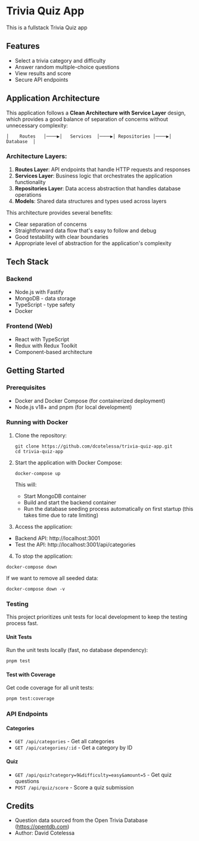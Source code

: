 # Trivia Quiz App

This is a fullstack Trivia Quiz app
## Features

- Select a trivia category and difficulty
- Answer random multiple-choice questions
- View results and score
- Secure API endpoints

## Application Architecture

This application follows a **Clean Architecture with Service Layer** design, which provides a good balance of separation of concerns without unnecessary complexity:

```
│    Routes   │────▶│   Services  │────▶│ Repositories │────▶│   Database  │

```

### Architecture Layers:

1. **Routes Layer**: API endpoints that handle HTTP requests and responses
2. **Services Layer**: Business logic that orchestrates the application functionality
3. **Repositories Layer**: Data access abstraction that handles database operations
4. **Models**: Shared data structures and types used across layers

This architecture provides several benefits:
- Clear separation of concerns
- Straightforward data flow that's easy to follow and debug
- Good testability with clear boundaries
- Appropriate level of abstraction for the application's complexity

## Tech Stack

### Backend
- Node.js with Fastify
- MongoDB - data storage
- TypeScript - type safety
- Docker

### Frontend (Web)

- React with TypeScript
- Redux with Redux Toolkit
- Component-based architecture

## Getting Started

### Prerequisites
- Docker and Docker Compose (for containerized deployment)
- Node.js v18+ and pnpm (for local development)

### Running with Docker

1. Clone the repository:
   ```
   git clone https://github.com/dcotelessa/trivia-quiz-app.git
   cd trivia-quiz-app
   ```

2. Start the application with Docker Compose:
   ```
   docker-compose up
   ```

   This will:
   - Start MongoDB container
   - Build and start the backend container
   - Run the database seeding process automatically on first startup (this takes time due to rate limiting)


3. Access the application:
- Backend API: http://localhost:3001
- Test the API: http://localhost:3001/api/categories

4. To stop the application:
```
docker-compose down
```

If we want to remove all seeded data:
```
docker-compose down -v
```

### Testing

This project prioritizes unit tests for local development to keep the testing process fast.

#### Unit Tests

Run the unit tests locally (fast, no database dependency):
```bash
pnpm test
```

#### Test with Coverage

Get code coverage for all unit tests:

```bash
pnpm test:coverage
```
### API Endpoints

#### Categories
- `GET /api/categories` - Get all categories
- `GET /api/categories/:id` - Get a category by ID

#### Quiz
- `GET /api/quiz?category=9&difficulty=easy&amount=5` - Get quiz questions
- `POST /api/quiz/score` - Score a quiz submission

## Credits
- Question data sourced from the Open Trivia Database (https://opentdb.com)
- Author: David Cotelessa
